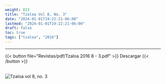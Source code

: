 ```yaml
---
weight: 813
title: "Tzaloa Vol 8, No. 3"
date: "2024-01-01T19:22:21-06:00"
lastmod: "2024-01-01T19:22:21-06:00"
draft: false
toc: true
tags: ["tzaloa", "2016"]
---
```

- - - - - - - - -
{{< button file="Revistas/pdf/Tzaloa 2016 8 - 3.pdf" >}}   Descargar {{< /button >}} 
######
![Tzaloa vol 8, no. 3](images/portada/8-3.jpeg)